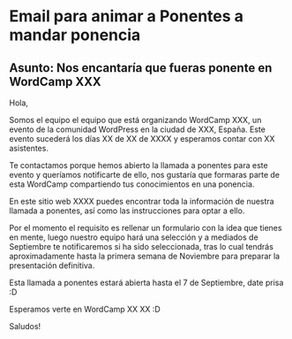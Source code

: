 # Email para animar a Ponentes a mandar ponencia

## Asunto: Nos encantaría que fueras ponente en WordCamp XXX

Hola,

Somos el equipo el equipo que está organizando WordCamp XXX, un evento de la comunidad WordPress en la ciudad de XXX, España. Este evento sucederá los días XX de XX de XXXX y esperamos contar con XX asistentes.

Te contactamos porque hemos abierto la llamada a ponentes para este evento y queríamos notificarte de ello, nos gustaría que formaras parte de esta WordCamp compartiendo tus conocimientos en una ponencia.

En este sitio web XXXX puedes encontrar toda la información de nuestra llamada a ponentes, así como las instrucciones para optar a ello.

Por el momento el requisito es rellenar un formulario con la idea que tienes en mente, luego nuestro equipo hará una selección y a mediados de Septiembre te notificaremos si ha sido seleccionada, tras lo cual tendrás aproximadamente hasta la primera semana de Noviembre para preparar la presentación definitiva.  

Esta llamada a ponentes estará abierta hasta el 7 de Septiembre, date prisa :D

Esperamos verte en WordCamp XX XX :D

Saludos!